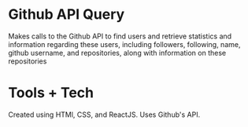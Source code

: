# Github API Query

Makes calls to the Github API to find users and retrieve statistics and information regarding these users, including followers, following, name, github username, and repositories, along with information on these repositories

# Tools + Tech

Created using HTMl, CSS, and ReactJS. Uses Github's API.
